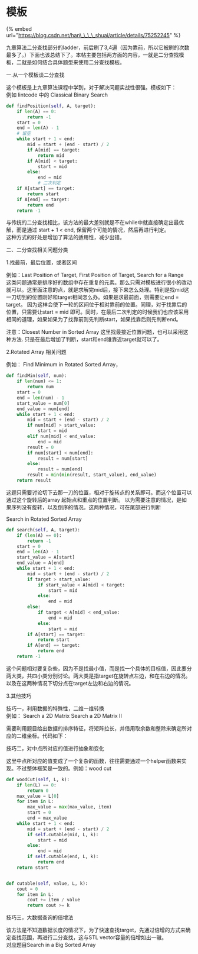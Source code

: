 # 模板

{% embed url="https://blog.csdn.net/han\_\_\_\_shuai/article/details/75252245" %}

九章算法二分查找部分的ladder，前后刷了3,4遍（因为靠前，所以它被刷的次数最多了。）下面也该总结下了。本帖主要包括两方面的内容，一就是二分查找模板，二就是如何结合具体题型来使用二分查找模板。

一.从一个模板谈二分查找

这个模板是上九章算法课程中学到，对于解决问题实战性很强。模板如下：  
例如 lintcode 中的 Classical Binary Search

```python
def findPosition(self, A, target):
    if len(A) == 0:
        return -1
    start = 0
    end = len(A) - 1
    # 留空    
    while start + 1 < end:
        mid = start + (end - start) / 2
        if A[mid] == target:
            return mid
        if A[mid] < target:
            start = mid
        else:
            end = mid
            # 二次判定	
    if A[start] == target:
        return start
    if A[end] == target:
        return end
    return -1
```

与传统的二分查找相比，该方法的最大差别就是不在while中就直接确定出最优解，而是通过 start + 1 &lt; end, 保留两个可能的情况，然后再进行判定。  
这种方式的好处是增加了算法的适用性，减少出错。

二、二分查找相关问题分类

1.找最前，最后位置，或者区间

例如：Last Position of Target, First Position of Target, Search for a Range  
这类问题通常是排序好的数组中存在重复的元素。那么只需对模板进行很小的改动就可以。这里面注意的点，就是求解完mid后，接下来怎么处理。特别是找mid这一刀切到的位置刚好和target相同怎么办。如果是求最前面，则需要让end = target。 因为这样会使下一轮的区间位于相对靠前的位置。同理，对于找靠后的位置，只需要让start = mid 即可。同时，在最后二次判定的时候我们也应该采用相同的道理，如果如果为了找靠前则先判断start，如果找靠后则先判断end。

注意：Closest Number in Sorted Array 这里找最接近位置问题，也可以采用这种方法. 只是在最后增加了判断，start和end谁靠近target就可以了。

2.Rotated Array 相关问题

例如： Find Minimum in Rotated Sorted Array，

```python
def findMin(self, num):
    if len(num) <= 1:
        return num
    start = 0
    end = len(num) - 1
    start_value = num[0]
    end_value = num[end]
    while start + 1 < end:
        mid = start + (end - start) / 2
        if num[mid] > start_value:
            start = mid
        elif num[mid] < end_value:
            end = mid
        result = 0
        if num[start] < num[end]:
            result = num[start]
        else:
            result = num[end]
        result = min(min(result, start_value), end_value)
    return result
```

这题只需要讨论切下去那一刀的位置，相对于旋转点的关系即可。而这个位置可以通过这个旋转后的array 起始点和重点的位置判断。 以为需要注意的情况，是如果序列没有旋转，以及倒序的情况。这两种情况，可在尾部进行判断

Search in Rotated Sorted Array

```python
def search(self, A, target):
    if (len(A) == 0):
        return -1
    start = 0
    end = len(A) - 1
    start_value = A[start]
    end_value = A[end]
    while start + 1 < end:
        mid = start + (end - start) / 2
        if target > start_value:
            if start_value < A[mid] < target:
                start = mid
            else:
                end = mid
        else:
            if target < A[mid] < end_value:
                end = mid
            else:
                start = mid
        if A[start] == target:
            return start
        if A[end] == target:
            return end
    return -1
```

这个问题相对要复杂些，因为不是找最小值，而是找一个具体的目标值，因此要分两大类，共四小类分别讨论。两大类是指target在旋转点左边，和在右边的情况。以及在这两种情况下切分点在target左边和右边的情况。

3.其他技巧

技巧一，利用数据的特殊性，二维一维转换  
例如： Search a 2D Matrix Search a 2D Matrix II

需要利用题目给出数据的排序特征，将矩阵拉长，并借用取余数和整除来确定所对应的二维坐标。代码如下：

技巧二，对中点所对应的值进行抽象和变化

这里中点所对应的值变成了一个复杂的函数，往往需要通过一个helper函数来实现。不过整体框架是一致的。例如：wood cut

```python
def woodCut(self, L, k):
    if len(L) == 0:
        return 0
    max_value = L[0]
    for item in L:
        max_value = max(max_value, item)
        start = 0
        end = max_value
    while start + 1 < end:
        mid = start + (end - start) / 2
        if self.cutable(mid, L, k):
            start = mid
        else:
            end = mid
        if self.cutable(end, L, k):
            return end
    return start


def cutable(self, value, L, k):
    cout = 0
    for item in L:
        cout += item / value
        return cout >= k
```

技巧三，大数据查询的倍增法

该方法是不知道数据长度的情况下，为了快速查找target，先通过倍增的方式来确定查找范围，再进行二分查找，这与STL vector容量的倍增如出一辙。  
对应题目Search in a Big Sorted Array

